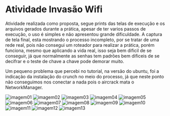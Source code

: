 # Atividade Invasão Wifi

Atividade realizada como proposta, segue prints das telas de execução e os arquivos gerados durante a prática, apesar de ter varios passos de execução, o uso é simples e não apresentou grande dificuldade. A captura de tela final, esta mostrando o processo incompleto, por se tratar de uma rede real, pois não consegui um roteador para realizar a prática, porém funciona, mesmo que aplicando a vida real, isso seja bem dificil de se conseguir, já que normalmente as senhas tem padrões bem dificeis de se decifrar e o teste de chave a chave pode demorar muito.

Um pequeno problema que percebi no tutorial, na versão do ubuntu, foi a indicação da instalação do crunch no meio do processo, já que neste ponto não conseguimos nos conectar a nada pois o aircrack mata o NetworkManager.

![imagem01](Wifi/01.png)
![imagem02](Wifi/02.png)
![imagem03](Wifi/03.png)
![imagem04](Wifi/04.png)
![imagem05](Wifi/05.png)
![imagem06](Wifi/06.png)
![imagem07](Wifi/07.png)
![imagem08](Wifi/08.png)
![imagem09](Wifi/09.png)
![imagem10](Wifi/10.png)
![imagem11](Wifi/11.png)
![imagem12](Wifi/12.png)
![imagem13](Wifi/13.png)

